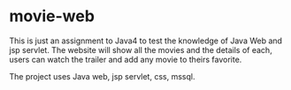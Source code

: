 # movie-web

This is just an assignment to Java4 to test the knowledge of Java Web and jsp servlet. The website will show all the movies and the details of each, users can watch the trailer and add any movie to theirs favorite.

The project uses Java web, jsp servlet, css, mssql.
